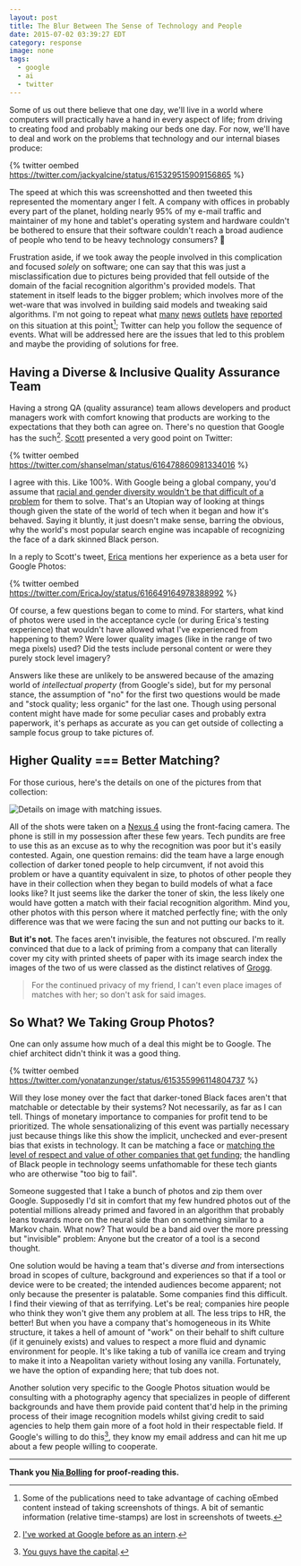 ```yaml
---
layout: post
title: The Blur Between The Sense of Technology and People
date: 2015-07-02 03:39:27 EDT
category: response
image: none
tags:
  - google
  - ai
  - twitter
---
```


Some of us out there believe that one day, we'll live in a world where
computers will practically have a hand in every aspect of life; from driving to
creating food and probably making our beds one day. For now, we'll have to deal
and work on the problems that technology and our internal biases produce:

{% twitter oembed https://twitter.com/jackyalcine/status/615329515909156865 %}

The speed at which this was screenshotted and then tweeted this represented the
momentary anger I felt. A company with offices in probably every part of the
planet, holding nearly 95% of my e-mail traffic and maintainer of my
hone and tablet's operating system and hardware couldn't be bothered to ensure
that their software couldn't reach a broad audience of people who tend to be
heavy technology consumers? :triumph:

Frustration aside, if we took away the people involved in this complication and
focused *solely* on software; one can say that this was just a misclassification
due to pictures being provided that fell outside of the domain of the facial
recognition algorithm's provided models. That statement in itself leads to the
bigger problem; which involves more of the wet-ware that was involved in building
said models and tweaking said algorithms. I'm not going to repeat what [many][5]
[news][6] [outlets][7] [have][8] [reported][9] on this situation at this
point[^1]; Twitter can help you follow the sequence of events. What will be
addressed here are the issues that led to this problem and maybe the providing
of solutions for free.

## Having a Diverse & Inclusive Quality Assurance Team

Having a strong QA (quality assurance) team allows developers and product
managers work with comfort knowing that products are working to the expectations
that they both can agree on. There's no question that Google has the such[^2].
[Scott][sh] presented a very good point on Twitter:

{% twitter oembed https://twitter.com/shanselman/status/616478860981334016 %}

I agree with this. Like 100%. With Google being a global company, you'd assume that
[racial and gender diversity wouldn't be that difficult of a problem][13] for them
to solve. That's an Utopian way of looking at things though given the state of
the world of tech when it began and how it's behaved. Saying it bluntly, it just
doesn't make sense, barring the obvious, why the world's most popular search
engine was incapable of recognizing the face of a dark skinned Black person.

In a reply to Scott's tweet, [Erica][eb] mentions her experience as a beta user
for Google Photos:

{% twitter oembed https://twitter.com/EricaJoy/status/616649164978388992 %}

Of course, a few questions began to come to mind. For starters, what kind of photos
were used in the acceptance cycle (or during Erica's testing experience) that
wouldn't have allowed what I've experienced from happening to them? Were lower
quality images (like in the range of two mega pixels) used? Did the tests include
personal content or were they purely stock level imagery?

Answers like these are unlikely to be answered because of the amazing world
of _intellectual property_ (from Google's side), but for my personal stance,
the assumption of "no" for the first two questions would be made and
"stock quality; less organic" for the last one. Though using personal content
might have made for some peculiar cases and probably extra paperwork, it's
perhaps as accurate as you can get outside of collecting a sample focus group
to take pictures of.

## Higher Quality === Better Matching?

For those curious, here's the details on one of the pictures from that collection:

![Details on image with matching issues.](/images/snapshot249.png)

All of the shots were taken on a [Nexus 4][10] using the front-facing camera.
The phone is still in my possession after these few years. Tech pundits are
free to use this as an excuse as to why the recognition was poor but it's
easily contested. Again, one question remains: did the team have a large
enough collection of darker toned people to help circumvent, if not avoid this
problem or have a quantity equivalent in size, to photos of other people they have
in their collection when they began to build models of what a face looks like? 
It just seems like the darker the toner of skin, the less likely one would have
gotten a match with their facial recognition algorithm. Mind you, other photos
with this person where it matched perfectly fine; with the only difference
was that we were facing the sun and not putting our backs to it.

**But it's not**. The faces aren't invisible, the features not obscured. I'm really
convinced that due to a lack of priming from a company that can literally cover
my city with printed sheets of paper with its image search index the images of
the two of us were classed as the distinct relatives of [Grogg][11].

> For the continued privacy of my friend, I can't even place images of matches
> with her; so don't ask for said images.

## So What? We Taking Group Photos?

One can only assume how much of a deal this might be to Google. The chief
architect didn't think it was a good thing.

{% twitter oembed https://twitter.com/yonatanzunger/status/615355996114804737 %}

Will they lose money over the fact that darker-toned Black faces aren't that
matchable or detectable by their systems? Not necessarily, as far as I can tell.
Things of monetary importance to companies for profit tend to be prioritized.
The whole sensationalizing of this event was partially necessary just because
things like this show the implicit, unchecked and ever-present bias that
exists in technology. It can be matching a face or [matching the level of respect
and value of other companies that get funding][12]; the handling of Black
people in technology seems unfathomable for these tech giants who are
otherwise "too big to fail".

Someone suggested that I take a bunch of photos and zip them over Google.
Supposedly I'd sit in comfort that my few hundred photos out of the potential
millions already primed and favored in an algorithm that probably leans towards
more on the neural side than on something similar to a Markov chain. What now?
That would be a band aid over the more pressing but "invisible" problem: Anyone
but the creator of a tool is a second thought.

One solution would be having a team that's diverse _and_ from intersections broad
in scopes of culture, background and experiences so that if a tool or device were
to be created; the intended audiences become apparent; not only because the
presenter is palatable. Some companies find this difficult. I find their viewing
of that as terrifying. Let's be real; companies hire people who think they won't
give them any problem at all. The less trips to HR, the better! But when you
have a company that's homogeneous in its White structure, it takes a hell of
amount of "work" on their behalf to shift culture (if it genuinely exists) and
values to respect a more fluid and dynamic environment for people. It's like
taking a tub of vanilla ice cream and trying to make it into a Neapolitan
variety without losing any vanilla. Fortunately, we have the option of expanding
here; that tub does not.

Another solution very specific to the Google Photos situation would be
consulting with a photography agency that specializes in people of different
backgrounds and have them provide paid content that'd help in the priming
process of their image recognition models whilst giving credit to said agencies
to help them gain more of a foot hold in their respectable field. If Google's
willing to do this[^3], they know my email address and can hit me up about a few
people willing to cooperate.

----

__Thank you [Nia Bolling][nb] for proof-reading this.__

[sh]: http://hanselman.com
[nb]: http://niabolling.com
[eb]: https://twitter.com/ericajoy/
[1]: https://photos.google.com/search
[2]: https://www.google.com/intl/en/photos/about/
[3]: /work/resume/
[4]: /about/
[5]: http://arstechnica.com/business/2015/06/google-dev-apologizes-after-photos-app-tags-black-people-as-gorillas/
[6]: https://www.theverge.com/2015/7/1/8880363/google-apologizes-photos-app-tags-two-black-people-gorillas/
[7]: http://www.huffingtonpost.com/2015/07/02/google-black-people-goril_n_7717008.html/
[8]: http://www.bbc.com/news/technology-33347866
[9]: http://bits.blogs.nytimes.com/2015/07/01/google-photos-mistakenly-labels-black-people-gorillas/
[10]: http://www.phonearena.com/phones/Google-Nexus-4_id7531
[11]: http://marvel.wikia.com/Grogg_(Earth-616)
[12]: https://medium.com/@blastchatbleez/black-ideas-matter-10345d0b4d2b#a967
[13]: https://google.com/diversity/
[14]: https://www.crunchbase.com/organization/google/investments
[^1]: Some of the publications need to take advantage of caching oEmbed content instead of taking screenshots of things. A bit of semantic information (relative time-stamps) are lost in screenshots of tweets.
[^2]: [I've worked at Google before as an intern][3].
[^3]: [You guys have the capital][14].
